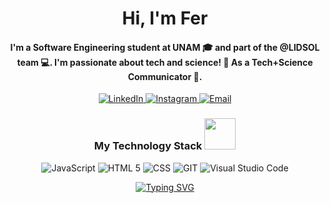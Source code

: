 <h1 align="center">Hi, I'm Fer </h1>
<h4 align="center">I'm a Software Engineering student at UNAM 🎓 and part of the @LIDSOL team 💻. I'm passionate about tech and science! 🚀 As a Tech+Science Communicator 📡.</h4>


<p align="center">
  <a href="https://www.linkedin.com/in/fernanda-ord-fig/">
    <img src="https://img.shields.io/badge/LinkedIn-0A66C2?style=for-the-badge&logo=linkedin&logoColor=white" alt="LinkedIn" />
  </a>
  <a href="https://www.instagram.com/or.fer/">
    <img src="https://img.shields.io/badge/Instagram-E4405F?style=for-the-badge&logo=instagram&logoColor=white" alt="Instagram" />
  </a>
  <a href="mailto:ferordonezfigueroa07@gmail.com">
    <img src="https://img.shields.io/badge/Email-D14836?style=for-the-badge&logo=gmail&logoColor=white" alt="Email" />
  </a>
</p>




<h3 align="center">My Technology Stack <img src="https://i.gifer.com/origin/c9/c91879d18c2401559f750c7a7aaeb56a_w200.gif" width="50"></h3>
<p align="center">
  <img src="https://img.shields.io/badge/JavaScript-323330?style=for-the-badge&logo=javascript&logoColor=F7DF1E" alt="JavaScript" />
  <img src="https://img.shields.io/badge/HTML5-E34F26?style=for-the-badge&logo=html5&logoColor=white" alt="HTML 5" />
  <img src="https://img.shields.io/badge/CSS3-1572B6?style=for-the-badge&logo=css3&logoColor=white" alt="CSS" />
  <img src="https://img.shields.io/badge/Git-F05032?style=for-the-badge&logo=git&logoColor=white" alt="GIT" />
  <img src="https://img.shields.io/badge/Visual_Studio_Code-0078D4?style=for-the-badge&logo=visual%20studio%20code&logoColor=white" alt="Visual Studio Code" />
</p>

<div align="center">
  <a href="https://git.io/typing-svg">
    <img src="https://readme-typing-svg.herokuapp.com?font=Roboto&duration=4000&pause=1000&color=6176a4&width=435&lines=Thanks+for+visiting+my+GitHub!;Come+back+soon!" alt="Typing SVG">
  </a>
</div>

